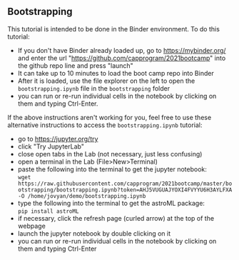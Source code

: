 ## Bootstrapping

This tutorial is intended to be done in the Binder environment. To do this tutorial:
 * If you don't have Binder already loaded up, go to https://mybinder.org/ and enter the url "https://github.com/capprogram/2021bootcamp" into the github repo line and press "launch"
 * It can take up to 10 minutes to load the boot camp repo into Binder
 * After it is loaded, use the file explorer on the left to open the `bootstrapping.ipynb` file in the `bootstrapping` folder
 * you can run or re-run individual cells in the notebook by clicking on them and typing Ctrl-Enter. 

If the above instructions aren't working for you, feel free to use these alternative instructions to access the `bootstrapping.ipynb` tutorial:

 * go to https://jupyter.org/try
 * click "Try JupyterLab"
 * close open tabs in the Lab (not necessary, just less confusing)
 * open a terminal in the Lab (File>New>Terminal)
 * paste the following into the terminal to get the jupyter notebook:<br/>
  `wget https://raw.githubusercontent.com/capprogram/2021bootcamp/master/bootstrapping/bootstrapping.ipynb?token=AHJ5VUGUAJYOXI4FVYYU6H3AYLFXA -O /home/jovyan/demo/bootstrapping.ipynb`
 * type the following into the terminal to get the astroML package:<br/>
   `pip install astroML`
 * if necessary, click the refresh page (curled arrow) at the top of the webpage
 * launch the jupyter notebook by double clicking on it
 * you can run or re-run individual cells in the notebook by clicking on them and typing Ctrl-Enter
